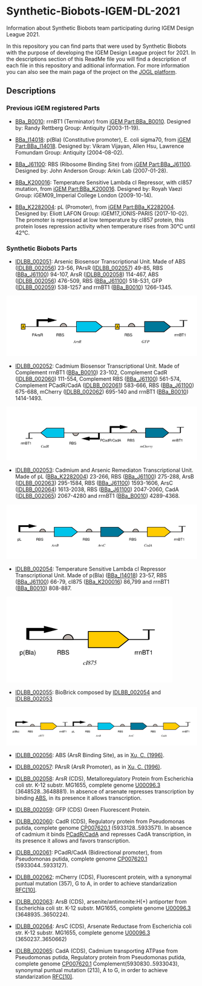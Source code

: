 # Synthetic-Biobots-IGEM-DL-2021
Information about Synthetic Biobots team participating during IGEM Design League 2021.

In this repository you can find parts that were used by Synthetic Biobots with the purpose of developing the IGEM Design League project for 2021. In the descriptions section of this ReadMe file you will find a description of each file in this repository and aditional information.
For more information you can also see the main paga of the project on the [JOGL platform](https://app.jogl.io/project/795/Nueveaguas).


## Descriptions

### Previous iGEM registered Parts

* [BBa_B0010](BBa_B0010.fasta): rrnBT1 (Terminator) from [iGEM Part:BBa_B0010](http://parts.igem.org/Part:BBa_B0010). Designed by: Randy Rettberg Group: Antiquity (2003-11-19).

* [BBa_I14018](BBa_I14018.fasta): p(Bla) (Constitutive promoter), E. coli sigma70, from [iGEM Part:BBa_I14018](http://parts.igem.org/Part:BBa_I14018). Designed by: Vikram Vijayan, Allen Hsu, Lawrence Fomundam Group: Antiquity (2004-08-02).

* [BBa_J61100](BBa_J61100.fasta): RBS (Ribosome Binding Site) from [iGEM Part:BBa_J61100](http://parts.igem.org/Part:BBa_J61100). Designed by: John Anderson Group: Arkin Lab (2007-01-28).

* [BBa_K200016](BBa_K200016.fasta): Temperature Sensitive Lambda cI Repressor, with cI857 mutation, from [iGEM Part:BBa_K200016](http://parts.igem.org/Part:BBa_K200016). Designed by: Royah Vaezi Group: iGEM09_Imperial College London (2009-10-14). 

* [BBa_K2282004](BBa_K2282004.fasta): pL (Promoter), from [iGEM Part:BBa_K2282004](http://parts.igem.org/Part:BBa_K2282004). Designed by: Eliott LAFON Group: iGEM17_IONIS-PARIS (2017-10-02). The promoter is repressed at low temperature by cI857 protein, this protein loses repression activity when temperature rises from 30°C until 42°C.

### Synthetic Biobots Parts

* [IDLBB_002051](IDLBB_002051.fasta): Arsenic Biosensor Transcriptional Unit. Made of ABS ([IDLBB_002056](IDLBB_002056.fasta)) 23-56, PArsR ([IDLBB_002057](IDLBB_002057.fasta)) 49-85, RBS ([BBa_J61100](BBa_J61100.fasta)) 94-107, ArsR ([IDLBB_002058](IDLBB_002058.fasta)) 114-467, ABS ([IDLBB_002056](IDLBB_002056.fasta)) 476-509, RBS ([BBa_J61100](BBa_J61100.fasta)) 518-531, GFP ([IDLBB_002059](IDLBB_002059.fasta)) 538-1257 and rrnBT1 ([BBa_B0010](BBa_B0010.fasta)) 1266-1345.

[![alt text](Img/IDLBB_002051.png)](IDLBB_002051.fasta)

* [IDLBB_002052](IDLBB_002052.fasta): Cadmium Biosensor Transcriptional Unit. Made of Complement rrnBT1 ([BBa_B0010](BBa_B0010.fasta)) 23-102, Complement CadR ([IDLBB_002060](IDLBB_002060.fasta)) 111-554, Complement RBS ([BBa_J61100](BBa_J61100.fasta)) 561-574, Complement PCadR/CadA ([IDLBB_002061](IDLBB_002061.fasta)) 583-666, RBS ([BBa_J61100](BBa_J61100.fasta)) 675-688, mCherry ([IDLBB_002062](IDLBB_002062.fasta)) 695-140 and rrnBT1 ([BBa_B0010](BBa_B0010.fasta)) 1414-1493.

[![alt text](Img/IDLBB_002052.png)](IDLBB_002052.fasta)

* [IDLBB_002053](IDLBB_002053.fasta): Cadmium and Arsenic Remediaton Transcriptional Unit. Made of pL ([BBa_K2282004](BBa_K2282004.fasta)) 23-266, RBS ([BBa_J61100](BBa_J61100.fasta)) 275-288, ArsB ([IDLBB_002063](IDLBB_002063.fasta)) 295-1584, RBS ([BBa_J61100](BBa_J61100.fasta)) 1593-1606, ArsC ([IDLBB_002064](IDLBB_002064.fasta)) 1613-2038, RBS ([BBa_J61100](BBa_J61100.fasta)) 2047-2060, CadA ([IDLBB_002065](IDLBB_002065.fasta)) 2067-4280 and rrnBT1 ([BBa_B0010](BBa_B0010.fasta)) 4289-4368.

[![alt text](Img/IDLBB_002053.png)](IDLBB_002053.fasta)

* [IDLBB_002054](IDLBB_002054.fasta): Temperature Sensitive Lambda cI Repressor Transcriptional Unit. Made of p(Bla) ([BBa_I14018](BBa_I14018.fasta)) 23-57, RBS ([BBa_J61100](BBa_J61100.fasta)) 66-79, cI875 ([BBa_K200016](BBa_K200016.fasta)) 86,799 and rrnBT1 ([BBa_B0010](BBa_B0010.fasta)) 808-887.

[![alt text](Img/IDLBB_002054.png)](IDLBB_002054.fasta)

* [IDLBB_002055](IDLBB_002055.fasta): BioBrick composed by [IDLBB_002054](IDLBB_002054.fasta) and [IDLBB_002053](IDLBB_002053.fasta)

[![alt text](Img/IDLBB_002055.png)](IDLBB_002055.fasta)

* [IDLBB_002056](IDLBB_002056.fasta): ABS (ArsR Binding Site), as in [Xu, C. (1996)](https://doi.org/10.1074/jbc.271.5.2427).

* [IDLBB_002057](IDLBB_002057.fasta): PArsR (ArsR Promoter), as in [Xu, C. (1996)](https://doi.org/10.1074/jbc.271.5.2427).

* [IDLBB_002058](IDLBB_002058.fasta): ArsR (CDS), Metalloregulatory Protein from Escherichia coli str. K-12 substr. MG1655, complete genome [U00096.3](https://www.ncbi.nlm.nih.gov/nuccore/U00096.3/) (3648528..3648881). In absence of arsenate represses transcription by binding [ABS](IDLBB_002056.fasta), in its presence it allows transcription.

* [IDLBB_002059](IDLBB_002059.fasta): GFP (CDS) Green Fluorescent Protein.

* [IDLBB_002060](IDLBB_002060.fasta): CadR (CDS), Regulatory protein from Pseudomonas putida, complete genome [CP007620.1](https://www.ncbi.nlm.nih.gov/nuccore/CP007620.1/) (5933128..5933571). In absence of cadmium it binds [PCadR/CadA](IDLBB_002061.fasta) and represses CadA transcription, in its presence it allows and favors transcription.

* [IDLBB_002061](IDLBB_002061.fasta): PCadR/CadA (Bidirectional promoter), from Pseudomonas putida, complete genome [CP007620.1](https://www.ncbi.nlm.nih.gov/nuccore/CP007620.1/) (5933044..5933127).

* [IDLBB_002062](IDLBB_002062.fasta): mCherry (CDS), Fluorescent protein, with a synonymal puntual mutation (357), G to A, in order to achieve standarization [RFC[10]](https://parts.igem.org/Help:Standards/Assembly/RFC10).

* [IDLBB_002063](IDLBB_002063.fasta): ArsB (CDS), arsenite/antimonite:H(+) antiporter from Escherichia coli str. K-12 substr. MG1655, complete genome [U00096.3](https://www.ncbi.nlm.nih.gov/nuccore/U00096.3/) (3648935..3650224).

* [IDLBB_002064](IDLBB_002064.fasta): ArsC (CDS), Arsenate Reductase from Escherichia coli str. K-12 substr. MG1655, complete genome [U00096.3](https://www.ncbi.nlm.nih.gov/nuccore/U00096.3/) (3650237..3650662)

* [IDLBB_002065](IDLBB_002065.fasta): CadA (CDS), Cadmium transporting ATPase from Pseudomonas putida, Regulatory protein from Pseudomonas putida, complete genome [CP007620.1](https://www.ncbi.nlm.nih.gov/nuccore/CP007620.1/) Complement(5930830..5933043), synonymal puntual mutation (213), A to G, in order to achieve standarization [RFC[10]](https://parts.igem.org/Help:Standards/Assembly/RFC10).
